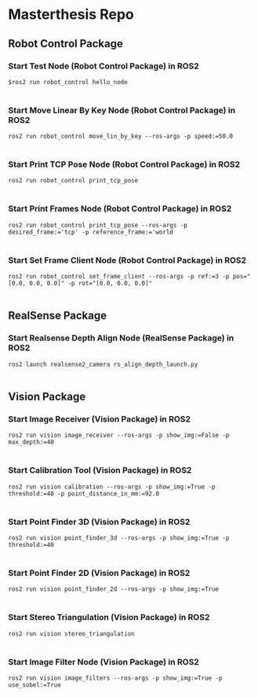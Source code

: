 # **Masterthesis Repo**

## **Robot Control Package**
### Start **Test** Node (Robot Control Package) in ROS2 <br>
```$ros2 run robot_control hello_node``` <br>
<br>
### Start **Move Linear By Key** Node (Robot Control Package) in ROS2 <br>
```ros2 run robot_control move_lin_by_key --ros-args -p speed:=50.0``` <br>
<br>
### Start **Print TCP Pose** Node (Robot Control Package) in ROS2 <br>
```ros2 run robot_control print_tcp_pose``` <br>
<br>
### Start **Print Frames** Node (Robot Control Package) in ROS2 <br>
```ros2 run robot_control print_tcp_pose --ros-args -p desired_frame:='tcp' -p reference_frame:='world``` <br>
<br>
### Start **Set Frame Client** Node (Robot Control Package) in ROS2 <br>
```ros2 run robot_control set_frame_client --ros-args -p ref:=3 -p pos="[0.0, 0.0, 0.0]" -p rot="[0.0, 0.0, 0.0]"``` <br>
<br>

## **RealSense Package**
### Start **Realsense Depth Align** Node (RealSense Package) in ROS2 <br>
```ros2 launch realsense2_camera rs_align_depth_launch.py``` <br>
<br>

## **Vision Package**
### Start **Image Receiver** (Vision Package) in ROS2 <br>
```ros2 run vision image_receiver --ros-args -p show_img:=False -p max_depth:=40``` <br>
<br>
### Start **Calibration** Tool (Vision Package) in ROS2 <br>
```ros2 run vision calibration --ros-args -p show_img:=True -p threshold:=40 -p point_distance_in_mm:=92.0``` <br>
<br>
### Start **Point Finder 3D** (Vision Package) in ROS2 <br>
```ros2 run vision point_finder_3d --ros-args -p show_img:=True -p threshold:=40``` <br>
<br>
### Start **Point Finder 2D** (Vision Package) in ROS2 <br>
```ros2 run vision point_finder_2d --ros-args -p show_img:=True``` <br>
<br>
### Start **Stereo Triangulation** (Vision Package) in ROS2 <br>
```ros2 run vision stereo_triangulation``` <br>
<br>
### Start **Image Filter** Node (Vision Package) in ROS2 <br>
```ros2 run vision image_filters --ros-args -p show_img:=True -p use_sobel:=True``` <br>
<br>
